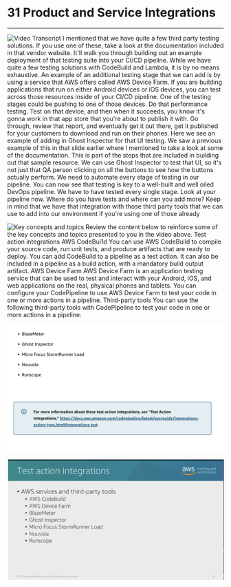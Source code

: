 # 31 Product and Service Integrations



---

![Video Transcript I mentioned that we have quite a few third party testing solutions. If you use one of these, take a look at the documentation included in that vendor website. It'll walk you through building out an example deployment of that testing suite into your CI/CD pipeline. While we have quite a few testing solutions with CodeBuild and Lambda, it is by no means exhaustive. An example of an additional testing stage that we can add is by using a service that AWS offers called AWS Device Farm. If you are building applications that run on either Android devices or iOS devices, you can test across those resources inside of your CI/CD pipeline. One of the testing stages could be pushing to one of those devices. Do that performance testing. Test on that device, and then when it succeeds, you know it's gonna work in that app store that you're about to publish it with. Go through, review that report, and eventually get it out there, get it published for your customers to download and run on their phones. Here we see an example of adding in Ghost Inspector for that UI testing. We saw a previous example of this in that slide earlier where I mentioned to take a look at some of the documentation. This is part of the steps that are included in building out that sample resource. We can use Ghost Inspector to test that UI, so it's not just that QA person clicking on all the buttons to see how the buttons actually perform. We need to automate every stage of testing in our pipeline. You can now see that testing is key to a well-built and well oiled DevOps pipeline. We have to have tested every single stage. Look at your pipeline now. Where do you have tests and where can you add more? Keep in mind that we have that integration with those third party tools that we can use to add into our environment if you're using one of those already ](../../../media/AWS-DevOps-Module-9-31-Product-and-Service-Integrations-image1.png)



![Key concepts and topics Review the content below to reinforce some of the key concepts and topics presented to you in the video above. Test action integrations AWS CodeBui1d You can use AWS CodeBuild to compile your source code, run unit tests, and produce artifacts that are ready to deploy. You can add CodeBuild to a pipeline as a test action. It can also be included in a pipeline as a build action, with a mandatory build output artifact. AWS Device Farm AWS Device Farm is an application testing service that can be used to test and interact with your Android, iOS, and web applications on the real, physical phones and tablets. You can configure your CodePipeline to use AWS Device Farm to test your code in one or more actions in a pipeline. Third-party tools You can use the following third-party tools with CodePipeline to test your code in one or more actions in a pipeline: ](../../../media/AWS-DevOps-Module-9-31-Product-and-Service-Integrations-image2.png)



![](../../../media/AWS-DevOps-Module-9-31-Product-and-Service-Integrations-image3.png)





![Test action integrations • AWS services and third-party tools • AWS CodeBuild • AWS Device Farm • BlazeMeter • Ghost Inspector • Micro Focus StormRunner Load . Nouvola training and certification ](../../../media/AWS-DevOps-Module-9-31-Product-and-Service-Integrations-image4.png)






